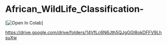 # African_WildLife_Classification-
[![Open In Colab](https://colab.research.google.com/assets/colab-badge.svg)]

https://drive.google.com/drive/folders/14VfLc6N6Jth5QJgGGI8okDFFV9LhsuXw

